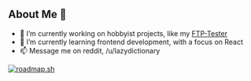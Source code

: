 ## About Me 👋

- 🔭 I’m currently working on hobbyist projects, like my [FTP-Tester](github.com/ftp-tester)
- 🌱 I’m currently learning frontend development, with a focus on React
- 📫 Message me on reddit, /u/lazydictionary

<a href="https://roadmap.sh"><img src="https://roadmap.sh/card/tall/68964790614598977e2f5ab7?variant=dark&roadmaps=%2Cfrontend%2Creact%2Cpython" alt="roadmap.sh"/></a>
